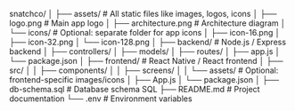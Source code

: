 snatchco/
│
├── assets/                  # All static files like images, logos, icons
│   ├── logo.png             # Main app logo
│   ├── architecture.png     # Architecture diagram
│   └── icons/               # Optional: separate folder for app icons
│       ├── icon-16.png
│       ├── icon-32.png
│       └── icon-128.png
│
├── backend/                 # Node.js / Express backend
│   ├── controllers/
│   ├── models/
│   ├── routes/
│   ├── app.js
│   └── package.json
│
├── frontend/                # React Native / React frontend
│   ├── src/
│   │   ├── components/
│   │   ├── screens/
│   │   └── assets/          # Optional: frontend-specific images/icons
│   ├── App.js
│   └── package.json
│
├── db-schema.sql             # Database schema SQL
├── README.md                 # Project documentation
└── .env                      # Environment variables
